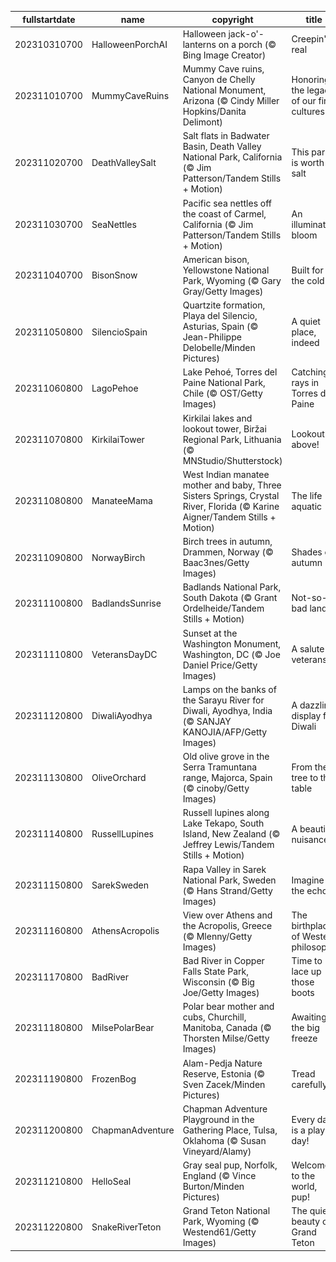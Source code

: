 |fullstartdate|name|copyright|title|image|
|--|--|--|--|--|
202310310700|HalloweenPorchAI|Halloween jack-o'-lanterns on a porch (© Bing Image Creator)|Creepin' it real|![](/en-US/2023/11/202310310700HalloweenPorchAI.jpg)|
202311010700|MummyCaveRuins|Mummy Cave ruins, Canyon de Chelly National Monument, Arizona (© Cindy Miller Hopkins/Danita Delimont)|Honoring the legacy of our first cultures|![](/en-US/2023/11/202311010700MummyCaveRuins.jpg)|
202311020700|DeathValleySalt|Salt flats in Badwater Basin, Death Valley National Park, California (© Jim Patterson/Tandem Stills + Motion)|This park is worth its salt|![](/en-US/2023/11/202311020700DeathValleySalt.jpg)|
202311030700|SeaNettles|Pacific sea nettles off the coast of Carmel, California (© Jim Patterson/Tandem Stills + Motion)|An illuminated bloom|![](/en-US/2023/11/202311030700SeaNettles.jpg)|
202311040700|BisonSnow|American bison, Yellowstone National Park, Wyoming (© Gary Gray/Getty Images)|Built for the cold|![](/en-US/2023/11/202311040700BisonSnow.jpg)|
202311050800|SilencioSpain|Quartzite formation, Playa del Silencio, Asturias, Spain (© Jean-Philippe Delobelle/Minden Pictures)|A quiet place, indeed|![](/en-US/2023/11/202311050800SilencioSpain.jpg)|
202311060800|LagoPehoe|Lake Pehoé, Torres del Paine National Park, Chile (© OST/Getty Images)|Catching rays in Torres del Paine|![](/en-US/2023/11/202311060800LagoPehoe.jpg)|
202311070800|KirkilaiTower|Kirkilai lakes and lookout tower, Biržai Regional Park, Lithuania (© MNStudio/Shutterstock)|Lookout above!|![](/en-US/2023/11/202311070800KirkilaiTower.jpg)|
202311080800|ManateeMama|West Indian manatee mother and baby, Three Sisters Springs, Crystal River, Florida (© Karine Aigner/Tandem Stills + Motion)|The life aquatic|![](/en-US/2023/11/202311080800ManateeMama.jpg)|
202311090800|NorwayBirch|Birch trees in autumn, Drammen, Norway (© Baac3nes/Getty Images)|Shades of autumn|![](/en-US/2023/11/202311090800NorwayBirch.jpg)|
202311100800|BadlandsSunrise|Badlands National Park, South Dakota (© Grant Ordelheide/Tandem Stills + Motion)|Not-so-bad lands|![](/en-US/2023/11/202311100800BadlandsSunrise.jpg)|
202311110800|VeteransDayDC|Sunset at the Washington Monument, Washington, DC (© Joe Daniel Price/Getty Images)|A salute to veterans|![](/en-US/2023/11/202311110800VeteransDayDC.jpg)|
202311120800|DiwaliAyodhya|Lamps on the banks of the Sarayu River for Diwali, Ayodhya, India (© SANJAY KANOJIA/AFP/Getty Images)|A dazzling display for Diwali|![](/en-US/2023/11/202311120800DiwaliAyodhya.jpg)|
202311130800|OliveOrchard|Old olive grove in the Serra Tramuntana range, Majorca, Spain (© cinoby/Getty Images)|From the tree to the table|![](/en-US/2023/11/202311130800OliveOrchard.jpg)|
202311140800|RussellLupines|Russell lupines along Lake Tekapo, South Island, New Zealand (© Jeffrey Lewis/Tandem Stills + Motion)|A beautiful nuisance|![](/en-US/2023/11/202311140800RussellLupines.jpg)|
202311150800|SarekSweden|Rapa Valley in Sarek National Park, Sweden (© Hans Strand/Getty Images)|Imagine the echo!|![](/en-US/2023/11/202311150800SarekSweden.jpg)|
202311160800|AthensAcropolis|View over Athens and the Acropolis, Greece (© Mlenny/Getty Images)|The birthplace of Western philosophy|![](/en-US/2023/11/202311160800AthensAcropolis.jpg)|
202311170800|BadRiver|Bad River in Copper Falls State Park, Wisconsin (© Big Joe/Getty Images)|Time to lace up those boots|![](/en-US/2023/11/202311170800BadRiver.jpg)|
202311180800|MilsePolarBear|Polar bear mother and cubs, Churchill, Manitoba, Canada (© Thorsten Milse/Getty Images)|Awaiting the big freeze|![](/en-US/2023/11/202311180800MilsePolarBear.jpg)|
202311190800|FrozenBog|Alam-Pedja Nature Reserve, Estonia (© Sven Zacek/Minden Pictures)|Tread carefully!|![](/en-US/2023/11/202311190800FrozenBog.jpg)|
202311200800|ChapmanAdventure|Chapman Adventure Playground in the Gathering Place, Tulsa, Oklahoma (© Susan Vineyard/Alamy)|Every day is a play day!|![](/en-US/2023/11/202311200800ChapmanAdventure.jpg)|
202311210800|HelloSeal|Gray seal pup, Norfolk, England (© Vince Burton/Minden Pictures)|Welcome to the world, pup!|![](/en-US/2023/11/202311210800HelloSeal.jpg)|
202311220800|SnakeRiverTeton|Grand Teton National Park, Wyoming (© Westend61/Getty Images)|The quiet beauty of Grand Teton|![](/en-US/2023/11/202311220800SnakeRiverTeton.jpg)|
